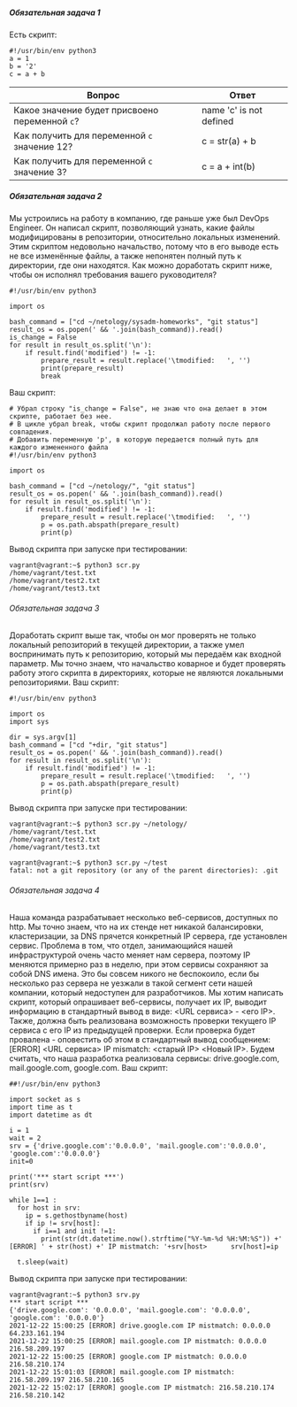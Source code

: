 ##### Обязательная задача 1
Есть скрипт:

    #!/usr/bin/env python3
    a = 1
    b = '2'
    c = a + b
| Вопрос  | Ответ |
| ------------- | ------------- |
| Какое значение будет присвоено переменной `c`?  | name 'c' is not defined  |
| Как получить для переменной `c` значение 12?  | c = str(a) + b  |
| Как получить для переменной `c` значение 3?  | c = a + int(b)  |

##### Обязательная задача 2
Мы устроились на работу в компанию, где раньше уже был DevOps Engineer. Он написал скрипт, позволяющий узнать, какие файлы модифицированы в репозитории, относительно локальных изменений. Этим скриптом недовольно начальство, потому что в его выводе есть не все изменённые файлы, а также непонятен полный путь к директории, где они находятся. Как можно доработать скрипт ниже, чтобы он исполнял требования вашего руководителя?
    
    #!/usr/bin/env python3
    
    import os
    
    bash_command = ["cd ~/netology/sysadm-homeworks", "git status"]
    result_os = os.popen(' && '.join(bash_command)).read()
    is_change = False
    for result in result_os.split('\n'):
        if result.find('modified') != -1:
            prepare_result = result.replace('\tmodified:   ', '')
            print(prepare_result)
            break
Ваш скрипт:
    
    # Убрал строку "is_change = False", не знаю что она делает в этом скрипте, работает без нее. 
    # В цикле убрал break, чтобы скрипт продолжал работу после первого совпадения.
    # Добавить переменную 'p', в которую передается полный путь для каждого измененного файла
    #!/usr/bin/env python3
    
    import os
    
    bash_command = ["cd ~/netology/", "git status"]
    result_os = os.popen(' && '.join(bash_command)).read()
    for result in result_os.split('\n'):
        if result.find('modified') != -1:
            prepare_result = result.replace('\tmodified:   ', '')
            p = os.path.abspath(prepare_result)
            print(p)
Вывод скрипта при запуске при тестировании:
    
    vagrant@vagrant:~$ python3 scr.py
    /home/vagrant/test.txt
    /home/vagrant/test2.txt
    /home/vagrant/test3.txt
###### Обязательная задача 3
Доработать скрипт выше так, чтобы он мог проверять не только локальный репозиторий в текущей директории, а также умел воспринимать путь к репозиторию, который мы передаём как входной параметр. Мы точно знаем, что начальство коварное и будет проверять работу этого скрипта в директориях, которые не являются локальными репозиториями.
Ваш скрипт:
    
    #!/usr/bin/env python3

    import os
    import sys
    
    dir = sys.argv[1]
    bash_command = ["cd "+dir, "git status"]
    result_os = os.popen(' && '.join(bash_command)).read()
    for result in result_os.split('\n'):
        if result.find('modified') != -1:
            prepare_result = result.replace('\tmodified:   ', '')
            p = os.path.abspath(prepare_result)
            print(p)
    
Вывод скрипта при запуске при тестировании:
    
    vagrant@vagrant:~$ python3 scr.py ~/netology/
    /home/vagrant/test.txt
    /home/vagrant/test2.txt
    /home/vagrant/test3.txt

    vagrant@vagrant:~$ python3 scr.py ~/test
    fatal: not a git repository (or any of the parent directories): .git
###### Обязательная задача 4
Наша команда разрабатывает несколько веб-сервисов, доступных по http. Мы точно знаем, что на их стенде нет никакой балансировки, кластеризации, за DNS прячется конкретный IP сервера, где установлен сервис. Проблема в том, что отдел, занимающийся нашей инфраструктурой очень часто меняет нам сервера, поэтому IP меняются примерно раз в неделю, при этом сервисы сохраняют за собой DNS имена. Это бы совсем никого не беспокоило, если бы несколько раз сервера не уезжали в такой сегмент сети нашей компании, который недоступен для разработчиков. Мы хотим написать скрипт, который опрашивает веб-сервисы, получает их IP, выводит информацию в стандартный вывод в виде: <URL сервиса> - <его IP>. Также, должна быть реализована возможность проверки текущего IP сервиса c его IP из предыдущей проверки. Если проверка будет провалена - оповестить об этом в стандартный вывод сообщением: [ERROR] <URL сервиса> IP mismatch: <старый IP> <Новый IP>. Будем считать, что наша разработка реализовала сервисы: drive.google.com, mail.google.com, google.com.
Ваш скрипт:
    
    ##!/usr/bin/env python3

    import socket as s
    import time as t
    import datetime as dt
    
    i = 1
    wait = 2
    srv = {'drive.google.com':'0.0.0.0', 'mail.google.com':'0.0.0.0', 'google.com':'0.0.0.0'}
    init=0
    
    print('*** start script ***')
    print(srv)
    
    while 1==1 :
      for host in srv:
        ip = s.gethostbyname(host)
        if ip != srv[host]:
          if i==1 and init !=1:
            print(str(dt.datetime.now().strftime("%Y-%m-%d %H:%M:%S")) +' [ERROR] ' + str(host) +' IP mistmatch: '+srv[host>      srv[host]=ip
    
      t.sleep(wait)
    
Вывод скрипта при запуске при тестировании:

    vagrant@vagrant:~$ python3 srv.py
    *** start script ***
    {'drive.google.com': '0.0.0.0', 'mail.google.com': '0.0.0.0', 'google.com': '0.0.0.0'}
    2021-12-22 15:00:25 [ERROR] drive.google.com IP mistmatch: 0.0.0.0 64.233.161.194
    2021-12-22 15:00:25 [ERROR] mail.google.com IP mistmatch: 0.0.0.0 216.58.209.197
    2021-12-22 15:00:25 [ERROR] google.com IP mistmatch: 0.0.0.0 216.58.210.174
    2021-12-22 15:01:03 [ERROR] mail.google.com IP mistmatch: 216.58.209.197 216.58.210.165
    2021-12-22 15:02:17 [ERROR] google.com IP mistmatch: 216.58.210.174 216.58.210.142